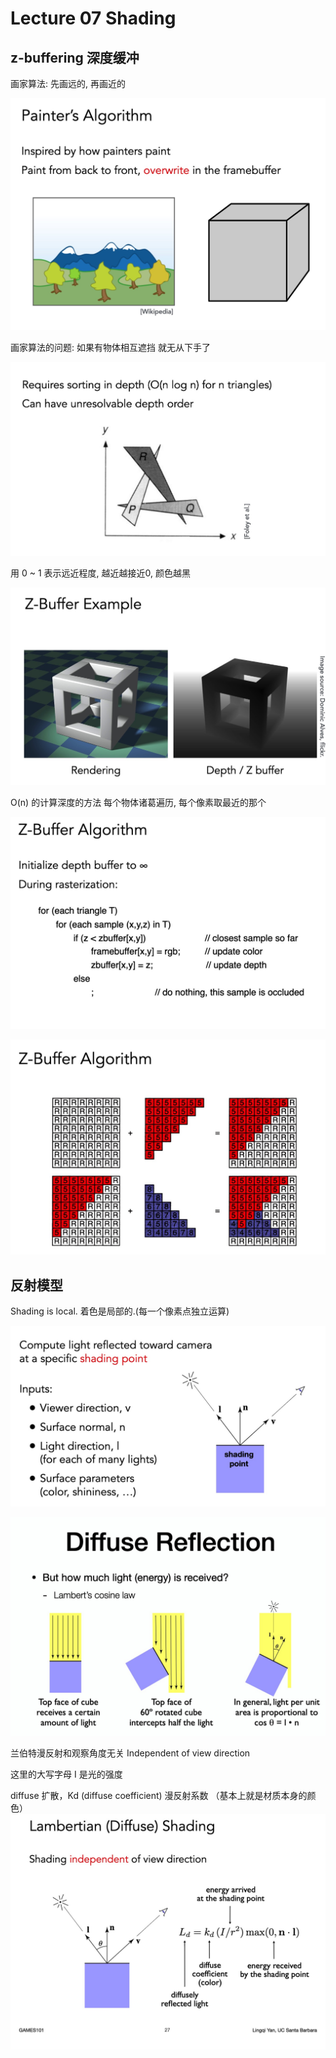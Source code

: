 # Lecture 07 Shading

## z-buffering 深度缓冲

画家算法: 先画远的, 再画近的

![image](https://raw.githubusercontent.com/lumixraku/NotesForGraphics/master/images/painter.jpg)

画家算法的问题:  如果有物体相互遮挡  就无从下手了

![image](https://raw.githubusercontent.com/lumixraku/NotesForGraphics/master/images/painter2.jpg)


用 0 ~ 1 表示远近程度, 越近越接近0,  颜色越黑

![image](https://raw.githubusercontent.com/lumixraku/NotesForGraphics/master/images/zbuffer.jpg)


O(n) 的计算深度的方法  每个物体诸葛遍历, 每个像素取最近的那个

![image](https://raw.githubusercontent.com/lumixraku/NotesForGraphics/master/images/zbuffer2.jpg)

![image](https://raw.githubusercontent.com/lumixraku/NotesForGraphics/master/images/zbuffer1.jpg)

## 反射模型

Shading is local.  着色是局部的.(每一个像素点独立运算)

![image](https://raw.githubusercontent.com/lumixraku/NotesForGraphics/master/images/shading.jpg)




![image](https://raw.githubusercontent.com/lumixraku/NotesForGraphics/master/images/shading2.jpg)

兰伯特漫反射和观察角度无关 Independent of view direction

这里的大写字母 I 是光的强度 

diffuse 扩散，Kd (diffuse coefficient) 漫反射系数  （基本上就是材质本身的颜色）
![image](https://raw.githubusercontent.com/lumixraku/NotesForGraphics/master/images/shading3.jpg)